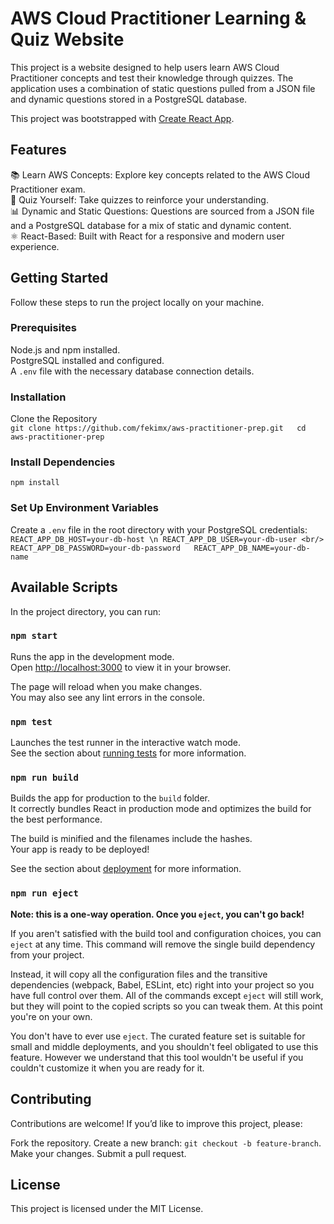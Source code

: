 # AWS Cloud Practitioner Learning & Quiz Website

This project is a website designed to help users learn AWS Cloud Practitioner concepts and test their knowledge through quizzes. The application uses a combination of static questions pulled from a JSON file and dynamic questions stored in a PostgreSQL database.

This project was bootstrapped with [Create React App](https://github.com/facebook/create-react-app).

## Features
  
📚 Learn AWS Concepts: Explore key concepts related to the AWS Cloud Practitioner exam.  
📝 Quiz Yourself: Take quizzes to reinforce your understanding.  
📊 Dynamic and Static Questions: Questions are sourced from a JSON file and a PostgreSQL database for a mix of static and dynamic content.  
⚛️ React-Based: Built with React for a responsive and modern user experience.  

## Getting Started

Follow these steps to run the project locally on your machine.

### Prerequisites
Node.js and npm installed.  
PostgreSQL installed and configured.  
A `.env` file with the necessary database connection details.  

### Installation
Clone the Repository  
`git clone https://github.com/fekimx/aws-practitioner-prep.git  
cd aws-practitioner-prep`

### Install Dependencies
`npm install`

### Set Up Environment Variables
Create a `.env` file in the root directory with your PostgreSQL credentials:  
`
REACT_APP_DB_HOST=your-db-host \n
REACT_APP_DB_USER=your-db-user <br/>
REACT_APP_DB_PASSWORD=your-db-password  
REACT_APP_DB_NAME=your-db-name
`

## Available Scripts

In the project directory, you can run:

### `npm start`

Runs the app in the development mode.\
Open [http://localhost:3000](http://localhost:3000) to view it in your browser.

The page will reload when you make changes.\
You may also see any lint errors in the console.

### `npm test`

Launches the test runner in the interactive watch mode.\
See the section about [running tests](https://facebook.github.io/create-react-app/docs/running-tests) for more information.

### `npm run build`

Builds the app for production to the `build` folder.\
It correctly bundles React in production mode and optimizes the build for the best performance.

The build is minified and the filenames include the hashes.\
Your app is ready to be deployed!

See the section about [deployment](https://facebook.github.io/create-react-app/docs/deployment) for more information.

### `npm run eject`

**Note: this is a one-way operation. Once you `eject`, you can't go back!**

If you aren't satisfied with the build tool and configuration choices, you can `eject` at any time. This command will remove the single build dependency from your project.

Instead, it will copy all the configuration files and the transitive dependencies (webpack, Babel, ESLint, etc) right into your project so you have full control over them. All of the commands except `eject` will still work, but they will point to the copied scripts so you can tweak them. At this point you're on your own.

You don't have to ever use `eject`. The curated feature set is suitable for small and middle deployments, and you shouldn't feel obligated to use this feature. However we understand that this tool wouldn't be useful if you couldn't customize it when you are ready for it.

## Contributing

Contributions are welcome! If you’d like to improve this project, please:

Fork the repository.
Create a new branch: `git checkout -b feature-branch`.
Make your changes.
Submit a pull request.

## License

This project is licensed under the MIT License.
